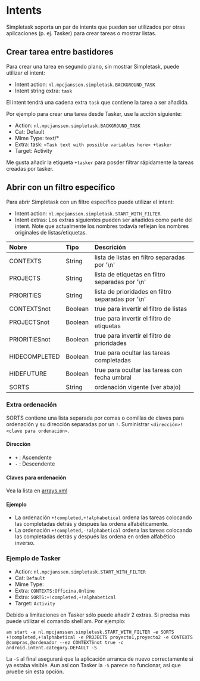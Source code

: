 Intents
=======

Simpletask soporta un par de intents que pueden ser utilizados por otras aplicaciones (p. ej. Tasker) para crear tareas o mostrar listas.

Crear tarea entre bastidores
----------------------------

Para crear una tarea en segundo plano, sin mostrar Simpletask,  puede utilizar el intent:

-   Intent action: `nl.mpcjanssen.simpletask.BACKGROUND_TASK`
-   Intent string extra: `task`

El intent tendrá una cadena extra `task` que contiene la tarea a ser añadida.

Por ejemplo para crear una tarea desde Tasker, use la acción siguiente:

-   Action: `nl.mpcjanssen.simpletask.BACKGROUND_TASK`
-   Cat: Default
-   Mime Type: text/\*
-   Extra: task: `<Task text with possible variables here> +tasker`
-   Target: Activity

Me gusta añadir la etiqueta `+tasker` para posder filtrar rápidamente la tareas creadas por tasker.

Abrir con un filtro específico
------------------------------

Para abrir Simpletask con un filtro específico puede utilizar el intent:

-   Intent action: `nl.mpcjanssen.simpletask.START_WITH_FILTER`
-   Intent extras: Los extras siguientes pueden ser añadidos como parte del intent. Note que actualmente los nombres todavía reflejan los nombres originales de listas/etiquetas.

<table>
<colgroup>
<col width="19%" />
<col width="12%" />
<col width="67%" />
</colgroup>
<thead>
<tr class="header">
<th align="left">Nobre</th>
<th align="left">Tipo</th>
<th align="left">Descrición</th>
</tr>
</thead>
<tbody>
<tr class="odd">
<td align="left">CONTEXTS</td>
<td align="left">String</td>
<td align="left">lista de listas en filtro separadas por '\n'</td>
</tr>
<tr class="even">
<td align="left">PROJECTS</td>
<td align="left">String</td>
<td align="left">lista de etiquetas en filtro separadas por '\n'</td>
</tr>
<tr class="odd">
<td align="left">PRIORITIES</td>
<td align="left">String</td>
<td align="left">lista de prioridades en filtro separadas por '\n'</td>
</tr>
<tr class="even">
<td align="left">CONTEXTSnot</td>
<td align="left">Boolean</td>
<td align="left">true para invertir el filtro de listas</td>
</tr>
<tr class="odd">
<td align="left">PROJECTSnot</td>
<td align="left">Boolean</td>
<td align="left">true para invertir el filtro de etiquetas</td>
</tr>
<tr class="even">
<td align="left">PRIORITIESnot</td>
<td align="left">Boolean</td>
<td align="left">true para invertir el filtro de prioridades</td>
</tr>
<tr class="odd">
<td align="left">HIDECOMPLETED</td>
<td align="left">Boolean</td>
<td align="left">true para ocultar las tareas completadas</td>
</tr>
<tr class="even">
<td align="left">HIDEFUTURE</td>
<td align="left">Boolean</td>
<td align="left">true para ocultar las tareas con fecha umbral</td>
</tr>
<tr class="odd">
<td align="left">SORTS</td>
<td align="left">String</td>
<td align="left">ordenación vigente (ver abajo)</td>
</tr>
</tbody>
</table>

### Extra ordenación

SORTS contiene una lista separada por comas o comillas de claves para ordenación y su dirección separadas por un `!`. Suministrar `<dirección>!<clave para ordenación>`.

#### Dirección

-   `+` : Ascendente
-   `-` : Descendente

#### Claves para ordenación

Vea la lista en [arrays.xml](https://github.com/mpcjanssen/simpletask-android/blob/master/src/main/res/values/donottranslate.xml#L42-51)

#### Ejemplo

-   La ordenación `+!completed,+!alphabetical` ordena las tareas colocando las completadas detrás y después las ordena alfabéticamente.
-   La ordenación `+!completed,-!alphabetical` ordena las tareas colocando las completadas detrás y después las ordena en orden alfabético inverso.

### Ejemplo de Tasker

-   Action: `nl.mpcjanssen.simpletask.START_WITH_FILTER`
-   Cat: `Default`
-   Mime Type:
-   Extra: `CONTEXTS:Officina,Online`
-   Extra: `SORTS:+!completed,+!alphabetical`
-   Target: `Activity`

Debido a limitaciones en Tasker sólo puede añadir 2 extras. Si precisa más puede utilizar el comando shell am. Por ejemplo:

    am start -a nl.mpcjanssen.simpletask.START_WITH_FILTER -e SORTS +!completed,+!alphabetical -e PROJECTS proyecto1,proyecto2 -e CONTEXTS @compras,@ordenador --ez CONTEXTSnot true -c android.intent.category.DEFAULT -S

La `-S` al final asegurará que la aplicación arranca de nuevo correctamente si ya estaba visible. Aun así con Tasker la `-S` parece no funcionar, así que pruebe sin esta opción.

